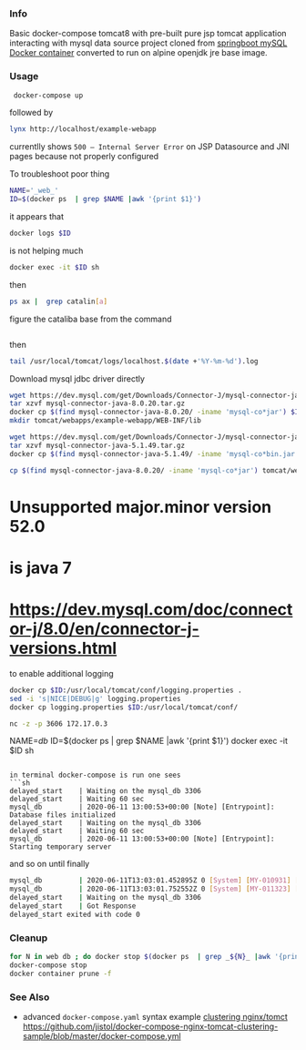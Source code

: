 ### Info

Basic docker-compose tomcat8 with pre-built pure jsp tomcat application interacting with mysql data source project cloned from
[springboot mySQL Docker container](https://github.com/dmulligan/docker-example-tomcat-mysql) converted to run on alpine openjdk jre base image.

### Usage

```sh
 docker-compose up
```
followed by
```sh
lynx http://localhost/example-webapp
```

currentlly shows `500 – Internal Server Error` on JSP Datasource and JNI  pages because not properly configured

To troubleshoot poor thing

```sh
NAME='_web_'
ID=$(docker ps  | grep $NAME |awk '{print $1}')
```
it appears that
```sh
docker logs $ID
```
is not helping much

```sh
docker exec -it $ID sh
```

then
```sh
ps ax |  grep catalin[a]
```
figure the cataliba base from the command
```sh
```
then
```sh
tail /usr/local/tomcat/logs/localhost.$(date +'%Y-%m-%d').log
```

Download mysql jdbc driver directly
```sh
wget https://dev.mysql.com/get/Downloads/Connector-J/mysql-connector-java-8.0.20.tar.gz
tar xzvf mysql-connector-java-8.0.20.tar.gz
docker cp $(find mysql-connector-java-8.0.20/ -iname 'mysql-co*jar') $ID:/usr/local/tomcat/lib
mkdir tomcat/webapps/example-webapp/WEB-INF/lib

wget https://dev.mysql.com/get/Downloads/Connector-J/mysql-connector-java-5.1.49.tar.gz
tar xzvf mysql-connector-java-5.1.49.tar.gz
docker cp $(find mysql-connector-java-5.1.49/ -iname 'mysql-co*bin.jar') $ID:/usr/local/tomcat/lib

cp $(find mysql-connector-java-8.0.20/ -iname 'mysql-co*jar') tomcat/webapps/example-webapp/WEB-INF/lib/
```
# Unsupported major.minor version 52.0 
# is java 7
# https://dev.mysql.com/doc/connector-j/8.0/en/connector-j-versions.html
to enable additional logging
```sh
docker cp $ID:/usr/local/tomcat/conf/logging.properties .
sed -i 's|NICE|DEBUG|g' logging.properties
docker cp logging.properties $ID:/usr/local/tomcat/conf/
```

```sh
nc -z -p 3606 172.17.0.3
```
NAME=_db_
ID=$(docker ps  | grep $NAME |awk '{print $1}')
docker exec -it $ID sh
```

in terminal docker-compose is run one sees
```sh
delayed_start    | Waiting on the mysql_db 3306
delayed_start    | Waiting 60 sec
mysql_db         | 2020-06-11 13:00:53+00:00 [Note] [Entrypoint]: Database files initialized
delayed_start    | Waiting on the mysql_db 3306
delayed_start    | Waiting 60 sec
mysql_db         | 2020-06-11 13:00:53+00:00 [Note] [Entrypoint]: Starting temporary server
```
and so on until finally
```sh
mysql_db         | 2020-06-11T13:03:01.452895Z 0 [System] [MY-010931] [Server] /usr/sbin/mysqld: ready for connections. Version: '8.0.18'  socket: '/var/run/mysqld/mysqld.sock'  port: 3306  MySQL Community Server - GPL.
mysql_db         | 2020-06-11T13:03:01.752552Z 0 [System] [MY-011323] [Server] X Plugin ready for connections. Socket: '/var/run/mysqld/mysqlx.sock' bind-address: '::' port: 33060
delayed_start    | Waiting on the mysql_db 3306
delayed_start    | Got Response
delayed_start exited with code 0
```

### Cleanup
```sh
for N in web db ; do docker stop $(docker ps  | grep _${N}_ |awk '{print $1}'); done
docker-compose stop
docker container prune -f
```


### See Also

 * advanced `docker-compose.yaml` syntax example [clustering nginx/tomct](https://github.com/jistol/docker-compose-nginx-tomcat-clustering-sample/blob/master/docker-compose.yml)
https://github.com/jistol/docker-compose-nginx-tomcat-clustering-sample/blob/master/docker-compose.yml
